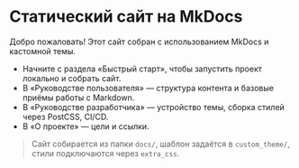 # Статический сайт на MkDocs

<section class="home-hero">

Добро пожаловать! Этот сайт собран с использованием MkDocs и кастомной темы.

-   Начните с раздела «Быстрый старт», чтобы запустить проект локально и собрать сайт.
-   В «Руководстве пользователя» — структура контента и базовые приёмы работы с Markdown.
-   В «Руководстве разработчика» — устройство темы, сборка стилей через PostCSS, CI/CD.
-   В «О проекте» — цели и ссылки.

</section>

> Сайт собирается из папки `docs/`, шаблон задаётся в `custom_theme/`, стили подключаются через `extra_css`.
